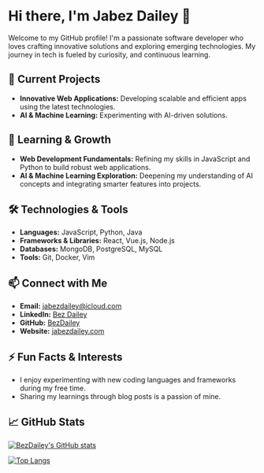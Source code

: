 # Hi there, I'm Jabez Dailey 👋

Welcome to my GitHub profile! I'm a passionate software developer who loves crafting innovative solutions and exploring emerging technologies. My journey in tech is fueled by curiosity, and continuous learning.

## 🔭 Current Projects
- **Innovative Web Applications:** Developing scalable and efficient apps using the latest technologies.
- **AI & Machine Learning:** Experimenting with AI-driven solutions.

## 🌱 Learning & Growth
- **Web Development Fundamentals:** Refining my skills in JavaScript and Python to build robust web applications.
- **AI & Machine Learning Exploration:** Deepening my understanding of AI concepts and integrating smarter features into projects.

## 🛠️ Technologies & Tools
- **Languages:** JavaScript, Python, Java
- **Frameworks & Libraries:** React, Vue.js, Node.js
- **Databases:** MongoDB, PostgreSQL, MySQL
- **Tools:** Git, Docker, Vim

## 📫 Connect with Me
- **Email:** [jabezdailey@icloud.com](mailto:jabezdailey@icloud.com)
- **LinkedIn:** [Bez Dailey](https://www.linkedin.com/in/jabez-dailey/)
- **GitHub:** [BezDailey](https://github.com/BezDailey)
- **Website:** [jabezdailey.com](https://www.jabezdailey.com)


## ⚡ Fun Facts & Interests
- I enjoy experimenting with new coding languages and frameworks during my free time.
- Sharing my learnings through blog posts is a passion of mine.

## 📈 GitHub Stats
[![BezDailey's GitHub stats](https://github-readme-stats.vercel.app/api?username=BezDailey&show_icons=true&theme=radical)](https://github.com/BezDailey)

[![Top Langs](https://github-readme-stats.vercel.app/api/top-langs/?username=BezDailey&layout=compact&theme=radical)](https://github.com/BezDailey)
